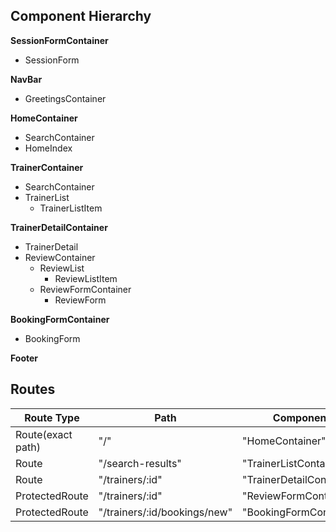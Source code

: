 ## Component Hierarchy

**SessionFormContainer**
* SessionForm

**NavBar**
* GreetingsContainer

**HomeContainer**
* SearchContainer
* HomeIndex

**TrainerContainer**
* SearchContainer
* TrainerList
  * TrainerListItem

**TrainerDetailContainer**
* TrainerDetail
* ReviewContainer
  * ReviewList
    * ReviewListItem
  * ReviewFormContainer
    * ReviewForm

**BookingFormContainer**
* BookingForm

**Footer**

## Routes

| Route Type | Path  | Component   |
|------------|-------|-------------|
| Route(exact path) | "/" | "HomeContainer" |
| Route | "/search-results" | "TrainerListContainer" |
| Route | "/trainers/:id" | "TrainerDetailContainer" |
| ProtectedRoute | "/trainers/:id" | "ReviewFormContainer" |
| ProtectedRoute | "/trainers/:id/bookings/new" | "BookingFormContainer" |
